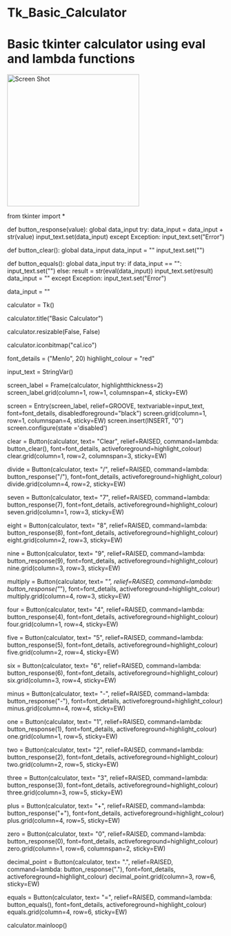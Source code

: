 # Tk_Basic_Calculator

# Basic tkinter calculator using eval and lambda functions

<img width="306" alt="Screen Shot " src="https://user-images.githubusercontent.com/12136747/199183085-62b7916a-8dac-4f45-81b4-bbd8311f80f2.png">

from tkinter import *

def button_response(value):
    global data_input
    try:
        data_input = data_input + str(value)
        input_text.set(data_input)
    except Exception:
        input_text.set("Error")

def button_clear(): 
    global data_input 
    data_input = ""
    input_text.set("")
    
def button_equals():
    global data_input
    try:
        if data_input == "":
            input_text.set("")
        else:
            result = str(eval(data_input))
            input_text.set(result)
            data_input = ""
    except Exception:
        input_text.set("Error")
 
data_input = "" 
 
calculator = Tk()

calculator.title("Basic Calculator")

calculator.resizable(False, False)

calculator.iconbitmap("cal.ico")

font_details = ("Menlo", 20)
highlight_colour = "red"

input_text = StringVar()

screen_label = Frame(calculator, highlightthickness=2)
screen_label.grid(column=1, row=1, columnspan=4, sticky=EW)

screen = Entry(screen_label, relief=GROOVE, textvariable=input_text, font=font_details, disabledforeground="black")
screen.grid(column=1, row=1, columnspan=4, sticky=EW)
screen.insert(INSERT, "0")
screen.configure(state ='disabled')

clear = Button(calculator, text= "Clear", relief=RAISED,
 command=lambda: button_clear(), font=font_details, activeforeground=highlight_colour)
clear.grid(column=1, row=2, columnspan=3, sticky=EW)

divide = Button(calculator, text= "/", relief=RAISED,
 command=lambda: button_response("/"), font=font_details, activeforeground=highlight_colour)
divide.grid(column=4, row=2, sticky=EW)

seven = Button(calculator, text= "7", relief=RAISED,
 command=lambda: button_response(7), font=font_details, activeforeground=highlight_colour)
seven.grid(column=1, row=3, sticky=EW)

eight = Button(calculator, text= "8", relief=RAISED,
 command=lambda: button_response(8), font=font_details, activeforeground=highlight_colour)
eight.grid(column=2, row=3, sticky=EW)

nine = Button(calculator, text= "9", relief=RAISED,
 command=lambda: button_response(9), font=font_details, activeforeground=highlight_colour)
nine.grid(column=3, row=3, sticky=EW)

multiply = Button(calculator, text= "*", relief=RAISED,
 command=lambda: button_response("*"), font=font_details, activeforeground=highlight_colour)
multiply.grid(column=4, row=3, sticky=EW)

four = Button(calculator, text= "4", relief=RAISED,
 command=lambda: button_response(4), font=font_details, activeforeground=highlight_colour)
four.grid(column=1, row=4, sticky=EW)

five = Button(calculator, text= "5", relief=RAISED,
 command=lambda: button_response(5), font=font_details, activeforeground=highlight_colour)
five.grid(column=2, row=4, sticky=EW)

six = Button(calculator, text= "6", relief=RAISED,
 command=lambda: button_response(6), font=font_details, activeforeground=highlight_colour)
six.grid(column=3, row=4, sticky=EW)

minus = Button(calculator, text= "-", relief=RAISED,
 command=lambda: button_response("-"), font=font_details, activeforeground=highlight_colour)
minus.grid(column=4, row=4, sticky=EW)

one = Button(calculator, text= "1", relief=RAISED,
 command=lambda: button_response(1), font=font_details, activeforeground=highlight_colour)
one.grid(column=1, row=5, sticky=EW)

two = Button(calculator, text= "2", relief=RAISED,
 command=lambda: button_response(2), font=font_details, activeforeground=highlight_colour)
two.grid(column=2, row=5, sticky=EW)

three = Button(calculator, text= "3", relief=RAISED,
 command=lambda: button_response(3), font=font_details, activeforeground=highlight_colour)
three.grid(column=3, row=5, sticky=EW)

plus = Button(calculator, text= "+", relief=RAISED,
 command=lambda: button_response("+"), font=font_details, activeforeground=highlight_colour)
plus.grid(column=4, row=5, sticky=EW)

zero = Button(calculator, text= "0", relief=RAISED,
 command=lambda: button_response(0), font=font_details, activeforeground=highlight_colour)
zero.grid(column=1, row=6, columnspan=2, sticky=EW)

decimal_point = Button(calculator, text= ".", relief=RAISED,
 command=lambda: button_response("."), font=font_details, activeforeground=highlight_colour)
decimal_point.grid(column=3, row=6, sticky=EW)

equals = Button(calculator, text= "=", relief=RAISED,
 command=lambda: button_equals(), font=font_details, activeforeground=highlight_colour)
equals.grid(column=4, row=6, sticky=EW)

calculator.mainloop()
